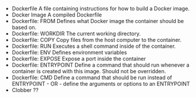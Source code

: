 * Dockerfile
A file containing instructions for how to build a Docker image.
* Docker Image
A compiled Dockerfile
* Dockerfile: FROM
Defines what Docker image the container should be based on.
* Dockerfile: WORKDIR
The current working directory.
* Dockerfile: COPY
Copy files from the host computer to the container.
* Dockerfile: RUN
Executes a shell command inside of the container.
* Dockerfile: ENV
Defines environment variables
* Dockerfile: EXPOSE
Expose a port inside the container
* Dockerfile: ENTRYPOINT
Define a command that should run whenever a container is created with this image. Should not be overridden.
* Dockerfile: CMD
Define a command that should be run instead of ENTRYPOINT - OR - define the arguments or options to an ENTRYPOINT
* Clobber
??
